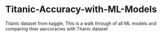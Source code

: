 # Titanic-Accuracy-with-ML-Models
Titanic dataset from kaggle, 
This is a walk through of all ML models and comparing thier aaccuracies with Titanic dataset
